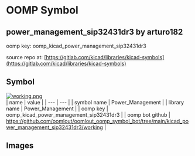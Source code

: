 # OOMP Symbol  
## power_management_sip32431dr3  by arturo182  
  
oomp key: oomp_kicad_power_management_sip32431dr3  
  
source repo at: [https://gitlab.com/kicad/libraries/kicad-symbols](https://gitlab.com/kicad/libraries/kicad-symbols)  
## Symbol  
  
[![working.png](working_600.png)](working.png)  
| name | value | 
| --- | --- | 
| symbol name | Power_Management | 
| library name | Power_Management | 
| oomp key | oomp_kicad_power_management_sip32431dr3 | 
| oomp bot github | https://github.com/oomlout/oomlout_oomp_symbol_bot/tree/main/kicad_power_management_sip32431dr3/working | 
## Images  
